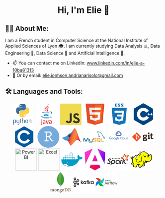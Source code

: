 <div id="header" align="center">
  <h1> Hi, I'm Elie 👋 </h1>
</div>

## 👨‍💻 About Me:
I am a French student in Computer Science at the National Institute of Applied Sciences of Lyon 🎓.
I am currently studying Data Analysis 📊, Data Engineering 🚰, Data Science 🧪 and Artificial Intelligence 🤖.

- 📫 You can contact me on LinkedIn: www.linkedin.com/in/elie-a-10ba81313
- 📩 Or by email: elie.jonhson.andrianarisolo@gmail.com

## :hammer_and_wrench: Languages and Tools:
<div align="center">
  <img src="https://github.com/devicons/devicon/blob/master/icons/python/python-original-wordmark.svg" title="python" alt="python" width="70" height="70"/>&nbsp;
  <img src="https://github.com/devicons/devicon/blob/master/icons/java/java-original-wordmark.svg" title="Java" alt="Java" width="70" height="70"/>&nbsp;
  <img src="https://github.com/devicons/devicon/blob/master/icons/javascript/javascript-original.svg" title="JavaScript" alt="JavaScript" width="70" height="70"/>&nbsp;
  <img src="https://github.com/devicons/devicon/blob/master/icons/html5/html5-original.svg" title="HTML5" alt="HTML" width="70" height="70"/>&nbsp;
  <img src="https://github.com/devicons/devicon/blob/master/icons/css3/css3-plain-wordmark.svg"  title="CSS3" alt="CSS" width="70" height="70"/>&nbsp;
  <img src="https://github.com/devicons/devicon/blob/master/icons/cplusplus/cplusplus-plain.svg" title="C++" alt="C++" width="70" height="70"/>&nbsp;
  <img src="https://github.com/devicons/devicon/blob/master/icons/c/c-plain.svg" title="C" alt="C" width="70" height="70"/>&nbsp;  
  <img src="https://github.com/devicons/devicon/blob/master/icons/rstudio/rstudio-original.svg" title="rstudio" **alt="rstudio" width="70" height="70"/>
  <img src="https://github.com/devicons/devicon/blob/master/icons/matlab/matlab-original.svg" title="matlab" **alt="matlab" width="70" height="70"/>
  <img src="https://github.com/devicons/devicon/blob/master/icons/mysql/mysql-original-wordmark.svg" title="MySQL"  alt="MySQL" width="70" height="70"/>&nbsp;
  <img src="https://github.com/devicons/devicon/blob/master/icons/googlecloud/googlecloud-plain-wordmark.svg" title="GCP"  alt="GCP" width="70" height="70"/>&nbsp;
  <img src="https://github.com/devicons/devicon/blob/master/icons/git/git-original-wordmark.svg" title="Git" **alt="Git" width="70" height="70"/>
  <img src="https://github.com/marclelijveld/Power-BI-Icons/blob/main/SVG/Power-BI.svg" title="PowerBI" **alt="PowerBI" width="70" height="70"/>
  <img src="https://github.com/sempostma/office365-icons/blob/master/svg/excel.svg" title="Excel" **alt="Excel" width="70" height="70"/>
  <img src="https://github.com/devicons/devicon/blob/master/icons/docker/docker-plain.svg" title="Docker" **alt="Docker" width="70" height="70"/>
  <img src="https://github.com/devicons/devicon/blob/master/icons/angular/angular-original.svg" title="Angular" **alt="Angular" width="70" height="70"/>
  <img src="https://github.com/devicons/devicon/blob/master/icons/apachespark/apachespark-original-wordmark.svg" title="ApacheSpark" **alt="ApacheSpark" width="70" height="70"/>
  <img src="https://github.com/devicons/devicon/blob/master/icons/hadoop/hadoop-original.svg" title="Hadoop" **alt="Hadoop" width="70" height="70"/>
  <img src="https://github.com/devicons/devicon/blob/master/icons/mongodb/mongodb-original-wordmark.svg" title="MongoDB" **alt="MongoDB" width="70" height="70"/>
  <img src="https://github.com/devicons/devicon/blob/master/icons/apachekafka/apachekafka-original-wordmark.svg" title="ApacheKafka" **alt="ApacheKafka" width="70" height="70"/>
  <img src="https://github.com/devicons/devicon/blob/master/icons/apacheairflow/apacheairflow-original-wordmark.svg" title="ApacheAirflow" **alt="ApacheAirflow" width="70" height="70"/>
</div>


